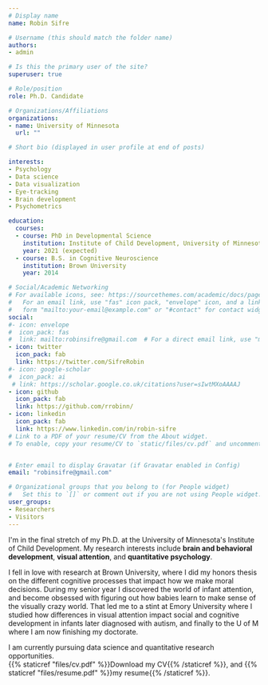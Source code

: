 ```yaml
---
# Display name
name: Robin Sifre

# Username (this should match the folder name)
authors:
- admin

# Is this the primary user of the site?
superuser: true

# Role/position
role: Ph.D. Candidate

# Organizations/Affiliations
organizations:
- name: University of Minnesota
  url: ""

# Short bio (displayed in user profile at end of posts)

interests:
- Psychology
- Data science
- Data visualization 
- Eye-tracking
- Brain development
- Psychometrics

education:
  courses:
  - course: PhD in Developmental Science
    institution: Institute of Child Development, University of Minnesota
    year: 2021 (expected)
  - course: B.S. in Cognitive Neuroscience
    institution: Brown University
    year: 2014

# Social/Academic Networking
# For available icons, see: https://sourcethemes.com/academic/docs/page-builder/#icons
#   For an email link, use "fas" icon pack, "envelope" icon, and a link in the
#   form "mailto:your-email@example.com" or "#contact" for contact widget.
social:
#- icon: envelope
#  icon_pack: fas
#  link: mailto:robinsifre@gmail.com  # For a direct email link, use "mailto:robinsifre@gmail.com".
- icon: twitter
  icon_pack: fab
  link: https://twitter.com/SifreRobin
#- icon: google-scholar
#  icon_pack: ai
 # link: https://scholar.google.co.uk/citations?user=sIwtMXoAAAAJ
- icon: github
  icon_pack: fab
  link: https://github.com/rrobinn/
- icon: linkedin
  icon_pack: fab
  link: https://www.linkedin.com/in/robin-sifre
# Link to a PDF of your resume/CV from the About widget.
# To enable, copy your resume/CV to `static/files/cv.pdf` and uncomment the lines below.


# Enter email to display Gravatar (if Gravatar enabled in Config)
email: "robinsifre@gmail.com"

# Organizational groups that you belong to (for People widget)
#   Set this to `[]` or comment out if you are not using People widget.
user_groups:
- Researchers
- Visitors
---
```


I'm in the final stretch of my Ph.D. at the University of Minnesota's Institute of Child Development. My research interests include  <b>brain and behavioral development</b>, <b>visual attention</b>, and <b>quantitative psychology</b>.  

I fell in love with research at Brown University, where I did my honors thesis on the different cognitive processes that impact how we make moral decisions. During my senior year I discovered the world of infant attention, and become obsessed with figuring out how babies learn to make sense of the visually crazy world. That led me to a stint at Emory University where I studied how differences in visual attention impact social and cognitive development in infants later diagnosed with autism, and finally to the U of M where I am now finishing my doctorate.

I am currently pursuing data science and quantitative research opportunities.  
{{% staticref "files/cv.pdf" %}}Download my CV{{% /staticref %}}, and {{% staticref "files/resume.pdf" %}}my resume{{% /staticref %}}.  



